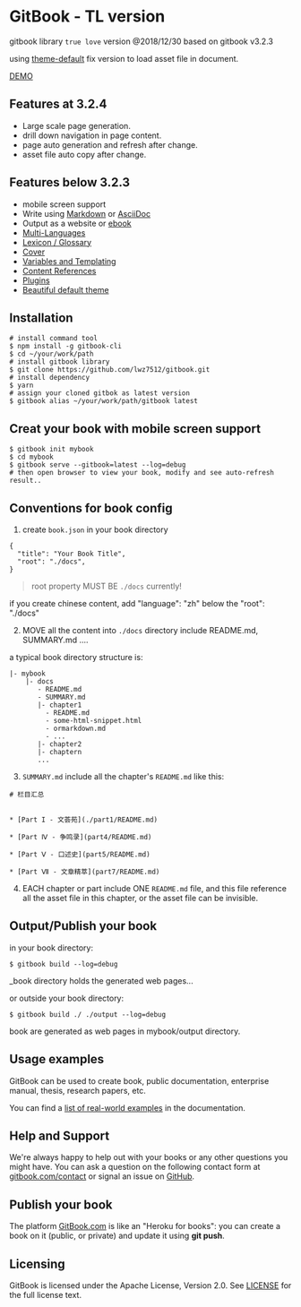 GitBook - TL version 
=======

gitbook library `true love` version @2018/12/30 based on gitbook v3.2.3


using [theme-default](https://github.com/lwz7512/theme-default) fix version to load asset file in document.

[DEMO](http://yanhuang.space/)


## Features at 3.2.4

* Large scale page generation.
* drill down navigation in page content.
* page auto generation and refresh after change.
* asset file auto copy after change.


## Features below 3.2.3

* mobile screen support
* Write using [Markdown](http://toolchain.gitbook.com/syntax/markdown.html) or [AsciiDoc](http://toolchain.gitbook.com/syntax/asciidoc.html)
* Output as a website or [ebook](http://toolchain.gitbook.com/ebook.html)
* [Multi-Languages](http://toolchain.gitbook.com/languages.html)
* [Lexicon / Glossary](http://toolchain.gitbook.com/lexicon.html)
* [Cover](http://toolchain.gitbook.com/ebook.html)
* [Variables and Templating](http://toolchain.gitbook.com/templating/)
* [Content References](http://toolchain.gitbook.com/templating/conrefs.html)
* [Plugins](http://toolchain.gitbook.com/plugins/)
* [Beautiful default theme](https://github.com/GitbookIO/theme-default)


## Installation

```
# install command tool
$ npm install -g gitbook-cli
$ cd ~/your/work/path
# install gitbook library
$ git clone https://github.com/lwz7512/gitbook.git
# install dependency
$ yarn
# assign your cloned gitbok as latest version
$ gitbook alias ~/your/work/path/gitbook latest
```

## Creat your book with mobile screen support

```
$ gitbook init mybook
$ cd mybook
$ gitbook serve --gitbook=latest --log=debug
# then open browser to view your book, modify and see auto-refresh result..
```

## Conventions for book config

1. create `book.json` in your book directory

```
{
  "title": "Your Book Title",
  "root": "./docs",
}

```

> root property MUST BE `./docs` currently!

if you create chinese content, add "language": "zh" below the "root": "./docs"

2. MOVE all the content into `./docs` directory include README.md, SUMMARY.md ....

a typical book directory structure is:

```
|- mybook
    |- docs
       - README.md
       - SUMMARY.md
       |- chapter1
         - README.md
         - some-html-snippet.html
         - ormarkdown.md
         - ...
       |- chapter2
       |- chaptern
       ...
```


3. `SUMMARY.md` include all the chapter's `README.md`  like this:

```
# 栏目汇总


* [Part I - 文荟苑](./part1/README.md)

* [Part Ⅳ - 争鸣录](part4/README.md)

* [Part Ⅴ - 口述史](part5/README.md)

* [Part Ⅶ - 文章精萃](part7/README.md)

```

4. EACH chapter or part include ONE `README.md` file, and this file reference all the asset file in this chapter, or the asset file can be invisible.




## Output/Publish your book

in your book directory:

```
$ gitbook build --log=debug
```
_book directory holds the generated web pages...

or outside your book directory:

```
$ gitbook build ./ ./output --log=debug
```

book are generated as web pages in mybook/output directory.


## Usage examples

GitBook can be used to create book, public documentation, enterprise manual, thesis, research papers, etc.

You can find a [list of real-world examples](docs/examples.md) in the documentation.

## Help and Support

We're always happy to help out with your books or any other questions you might have. You can ask a question on the following contact form at [gitbook.com/contact](https://www.gitbook.com/contact) or signal an issue on [GitHub](https://github.com/GitbookIO/gitbook).


## Publish your book

The platform [GitBook.com](https://www.gitbook.com/) is like an "Heroku for books": you can create a book on it (public, or private) and update it using **git push**.

## Licensing

GitBook is licensed under the Apache License, Version 2.0. See [LICENSE](LICENSE) for the full license text.

